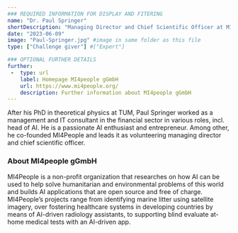 ```yaml
---
### REQUIRED INFORMATION FOR DISPLAY AND FITERING
name: "Dr. Paul Springer"
shortDescription: "Managing Director and Chief Scientific Officer at MI4people gGmbH"
date: "2023-06-09"
image: "Paul-Springer.jpg" #image in same folder as this file
type: ["Challenge giver"] #["Expert"]

### OPTIONAL FURTHER DETAILS
further:
 -  type: url
    label: Homepage MI4people gGmbH
    url: https://www.mi4people.org/
    description: Further information about MI4people gGmbH
---
```


After his PhD in theoretical physics at TUM, Paul Springer worked as a management and IT consultant in the financial sector in various roles, incl. head of AI. He is a passionate AI enthusiast and entrepreneur. Among other, he co-founded MI4People and leads it as volunteering managing director and chief scientific officer.

### About MI4people gGmbH

MI4People is a non-profit organization that researches on how AI can be used to help solve humanitarian and environmental problems of this world and builds AI applications that are open source and free of charge. MI4People’s projects range from identifying marine litter using satellite imagery, over fostering healthcare systems in developing countries by means of AI-driven radiology assistants, to supporting blind evaluate at-home medical tests with an AI-driven app.